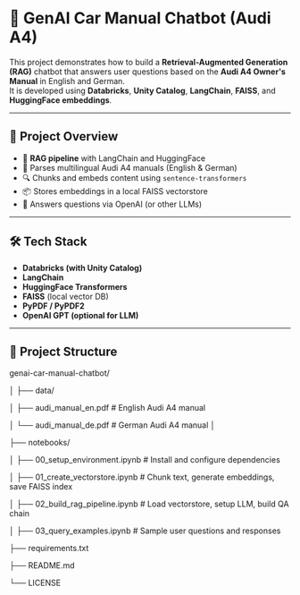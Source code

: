 # 🤖 GenAI Car Manual Chatbot (Audi A4)

This project demonstrates how to build a **Retrieval-Augmented Generation (RAG)** chatbot that answers user questions based on the **Audi A4 Owner's Manual** in English and German.  
It is developed using **Databricks**, **Unity Catalog**, **LangChain**, **FAISS**, and **HuggingFace embeddings**.

---

## 📌 Project Overview

- 💬 **RAG pipeline** with LangChain and HuggingFace
- 📄 Parses multilingual Audi A4 manuals (English & German)
- 🔍 Chunks and embeds content using `sentence-transformers`
- 📦 Stores embeddings in a local FAISS vectorstore
- 🧠 Answers questions via OpenAI (or other LLMs)

---

## 🛠️ Tech Stack

- **Databricks (with Unity Catalog)**
- **LangChain**
- **HuggingFace Transformers**
- **FAISS** (local vector DB)
- **PyPDF / PyPDF2**
- **OpenAI GPT (optional for LLM)**

---

## 📁 Project Structure
genai-car-manual-chatbot/

│
├── data/

│ ├── audi_manual_en.pdf # English Audi A4 manual

│ └── audi_manual_de.pdf # German Audi A4 manual
│

├── notebooks/

│ ├── 00_setup_environment.ipynb # Install and configure dependencies

│ ├── 01_create_vectorstore.ipynb # Chunk text, generate embeddings, save FAISS index

│ ├── 02_build_rag_pipeline.ipynb # Load vectorstore, setup LLM, build QA chain

│ ├── 03_query_examples.ipynb # Sample user questions and responses


├── requirements.txt 

├── README.md 

└── LICENSE 




